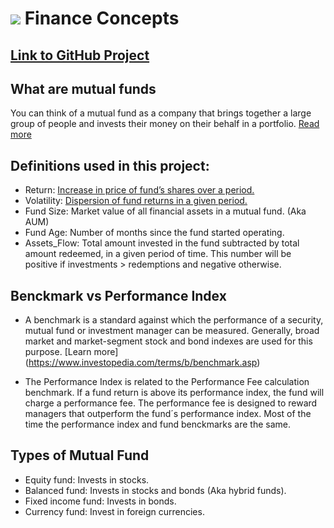 # ![](https://ga-dash.s3.amazonaws.com/production/assets/logo-9f88ae6c9c3871690e33280fcf557f33.png) Finance Concepts

## [Link to GitHub Project](https://github.com/berkurka/Mutual_Fund_Clustering)

## What are mutual funds

You can think of a mutual fund as a company that brings together a large group of people and invests their money on their behalf in a portfolio. [Read more](https://en.wikipedia.org/wiki/Mutual_fund)

## Definitions used in this project:
- Return: [Increase in price of fund’s shares over a period.](https://www.investopedia.com/university/quality-mutual-fund/chp4-fund-risk-return/mf-returns.asp)
- Volatility: [Dispersion of fund returns in a given period.](https://www.investopedia.com/terms/v/volatility.asp)
- Fund Size: Market value of all financial assets in a mutual fund. (Aka AUM)
- Fund Age: Number of months since the fund started operating.
- Assets_Flow: Total amount invested in the fund subtracted by total amount redeemed, in a given period of time. This number will be positive if investments > redemptions and negative otherwise.

## Benckmark vs Performance Index

- A benchmark is a standard against which the performance of a security, mutual fund or investment manager can be measured. Generally, broad market and market-segment stock and bond indexes are used for this purpose. [Learn more] (https://www.investopedia.com/terms/b/benchmark.asp)

- The Performance Index is related to the Performance Fee calculation benchmark. If a fund return is above its performance index, the fund will charge a performance fee. The performance fee is designed to reward managers that outperform the fund´s performance index. Most of the time the performance index and fund benckmarks are the same.

## Types of Mutual Fund
- Equity fund: Invests in stocks.
- Balanced fund: Invests in stocks and bonds (Aka hybrid funds).
- Fixed income fund: Invests in bonds.
- Currency fund: Invest in foreign currencies.
